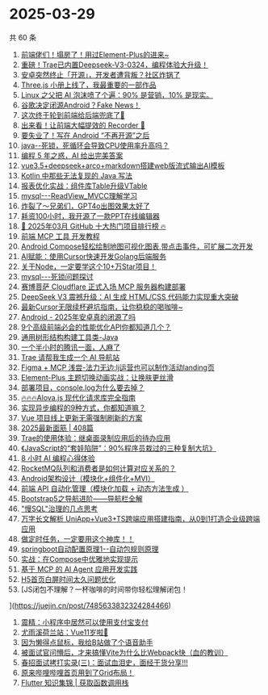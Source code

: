 # 2025-03-29

共 60 条

<!-- BEGIN JUEJIN -->
<!-- 最后更新时间 2025-03-29 12:29:35 +0800 -->
1. [前端佬们！塌房了！用过Element-Plus的进来~](https://juejin.cn/post/7485966905418760227)
1. [重磅！Trae已内置Deepseek-V3-0324，编程体验大升级！](https://juejin.cn/post/7485918233679560714)
1. [安卓突然终止「开源」，开发者遭背叛？社区炸锅了](https://juejin.cn/post/7486315070362075173)
1. [Three.js 小册上线了，我最重要的一部作品](https://juejin.cn/post/7486294528733036594)
1. [Linux 之父把 AI 泡沫喷了个遍：90% 是营销，10% 是现实。](https://juejin.cn/post/7485940589885538344)
1. [谷歌决定闭源Android？Fake News！](https://juejin.cn/post/7486306126758969383)
1. [这次终于轮到前端给后端兜底了🤣](https://juejin.cn/post/7486440418139652137)
1. [出来看！让前端大幅提效的 Recorder 🐶](https://juejin.cn/post/7485729208107712522)
1. [要失业了！写在 Android “不再开源”之后](https://juejin.cn/post/7486659696061906994)
1. [java--死锁，死循环会导致CPU使用率升高吗？](https://juejin.cn/post/7485729208108695562)
1. [编程 5 年之惑，AI 给出完美答案](https://juejin.cn/post/7486322280861466678)
1. [vue3.5+deepseek+arco+markdown搭建web版流式输出AI模板](https://juejin.cn/post/7486369696738017321)
1. [Kotlin 中那些无法复现的 Java 写法](https://juejin.cn/post/7485965177096814642)
1. [报表优化实战：组件库Table升级VTable](https://juejin.cn/post/7486444624815767589)
1. [mysql---ReadView_MVCC理解学习](https://juejin.cn/post/7486185012388216842)
1. [炸裂了～兄弟们，GPT4o出图效果太好了](https://juejin.cn/post/7486465253816483876)
1. [耗资100小时，我开源了一款PPT在线编辑器](https://juejin.cn/post/7485672562947129356)
1. [🚀 2025年03月 GitHub 十大热门项目排行榜 🔥](https://juejin.cn/post/7486316823253565474)
1. [前端 MCP 工具 开发教程](https://juejin.cn/post/7486030501906268199)
1. [Android Compose轻松绘制地图可视化图表,带点击事件，可扩展二次开发](https://juejin.cn/post/7485936146070356006)
1. [AI赋能：使用Cursor快速开发Golang后端服务](https://juejin.cn/post/7486057384395178036)
1. [关于Node，一定要学这个10+万Star项目！](https://juejin.cn/post/7486515264823132210)
1. [mysql---死锁问题探讨](https://juejin.cn/post/7486359711846137894)
1. [赛博菩萨 Cloudflare 正式入场 MCP 服务器构建部署](https://juejin.cn/post/7485691461297209394)
1. [DeepSeek V3 震撼升级：AI 生成 HTML/CSS 代码能力实现重大突破
](https://juejin.cn/post/7485684772948607013)
1. [最新Cursor无限续杯避坑指南，让你稳稳的喝咖啡~](https://juejin.cn/post/7486323379474563107)
1. [Android - 2025年安卓真的闭源了吗](https://juejin.cn/post/7486394833864966144)
1. [9个高级前端必会的性能优化API你都知道几个？](https://juejin.cn/post/7485285613463535670)
1. [通用树形结构构建工具类-Java](https://juejin.cn/post/7486089532283092992)
1. [一个半小时的腾讯一面，人麻了](https://juejin.cn/post/7486672369358012468)
1. [Trae 请帮我生成一个 AI 导航站](https://juejin.cn/post/7485598788985569292)
1. [Figma + MCP 浅尝-法力无边:lj运营也可以制作活动landing页](https://juejin.cn/post/7485998798654128138)
1. [Element-Plus 主题切换动画实战：让换肤更丝滑](https://juejin.cn/post/7486106426571194408)
1. [部署项目，console.log为什么要去掉？](https://juejin.cn/post/7485938326336766003)
1. [🔥🔥🔥Alova.js 现代化请求库完全指南](https://juejin.cn/post/7485631488113918006)
1. [实现异步编程的9种方式，你都知道嘛？](https://juejin.cn/post/7485980624189931559)
1. [Vue 项目线上更新无需强制刷新的方案](https://juejin.cn/post/7485677817868091407)
1. [2025最新面筋 | 408篇](https://juejin.cn/post/7486363775707709450)
1. [Trae的使用体验：继桌面录制应用后的待办应用](https://juejin.cn/post/7486102523915026442)
1. [《JavaScript的“套娃陷阱”：90%程序员栽过的三种复制大坑》](https://juejin.cn/post/7485932775113965578)
1. [8 小时 AI 编程心得体验](https://juejin.cn/post/7485414108276949027)
1. [RocketMQ队列和消费者是如何计算对应关系的？](https://juejin.cn/post/7486106426572619816)
1. [Android架构设计（模块化+组件化+MVI）](https://juejin.cn/post/7486001370213138484)
1. [前端 API 自动化管理（模块化加载 + 动态方法生成‌ ）](https://juejin.cn/post/7485965103113961484)
1. [Bootstrap5之导航进阶——导航栏全解](https://juejin.cn/post/7485932775114768394)
1. ["慢SQL"治理的几点思考](https://juejin.cn/post/7485965177096781874)
1. [万字长文解析 UniApp+Vue3+TS跨端应用搭建指南，从0到1打造企业级跨端应用](https://juejin.cn/post/7486364205491781686)
1. [做定时任务，一定要用这个神库！！](https://juejin.cn/post/7486390904992890895)
1. [springboot自动配置原理1--自动包规则原理](https://juejin.cn/post/7485980624189784103)
1. [实战：在Compose中优雅地实现提示](https://juejin.cn/post/7485964427620548617)
1. [基于 MCP 的 AI Agent 应用开发实践](https://juejin.cn/post/7485691461296652338)
1. [H5首页白屏时间太久问题优化](https://juejin.cn/post/7485640765570826292)
1. [JS闭包不理解？一杯咖啡的时间带你轻松理解闭包！

](https://juejin.cn/post/7485633832324284466)
1. [震精：小程序中居然可以使用支付宝支付](https://juejin.cn/post/7485725589611200527)
1. [尤雨溪荷兰站：Vue11岁啦🎉](https://juejin.cn/post/7485414108277571619)
1. [因为懒得点鼠标，我给B站做了个语音助手](https://juejin.cn/post/7485572202701193256)
1. [被面试官问懵后，才来搞懂Vite为什么比Webpack快（血的教训）](https://juejin.cn/post/7486170504271069210)
1. [春招面试拷打实录(三)：面试血泪史，面经干货分享!!!](https://juejin.cn/post/7485936146070470694)
1. [原来哔哩哔哩首页用到了Grid布局！](https://juejin.cn/post/7485625209132285986)
1. [Flutter 知识集锦 | 获取函数调用栈](https://juejin.cn/post/7485633146315751461)
<!-- END JUEJIN -->